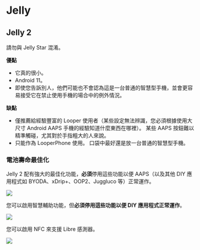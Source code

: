 # Jelly

## Jelly 2

請勿與 Jelly Star 混淆。

**優點**

* 它真的很小。
* Android 11。
* 即使您告訴別人，他們可能也不會認為這是一台普通的智慧型手機，並會更容易接受它在禁止使用手機的場合中的例外情況。

**缺點**

* 僅推薦給經驗豐富的 Looper 使用者（某些設定無法辨識，您必須根據使用大尺寸 Android AAPS 手機的經驗知道什麼東西在哪裡）。 某些 AAPS 按鈕難以精準觸碰，尤其對於手指粗大的人來說。
* 只能作為 LooperPhone 使用。 口袋中最好還是放一台普通的智慧型手機。 

### 電池壽命最佳化

Jelly 2 配有強大的最佳化功能，**必須**停用這些功能以便 AAPS（以及其他 DIY 應用程式如 BYODA、xDrip+、OOP2、Juggluco 等）正常運作。

![](../images/Jelly_Settings1.png)

您可以啟用智慧輔助功能，但**必須停用這些功能以便 DIY 應用程式正常運作**。

![](../images/Jelly_Settings2.png)

您可以啟用 NFC 來支援 Libre 感測器。

![](../images/Jelly_Settings3.png)
